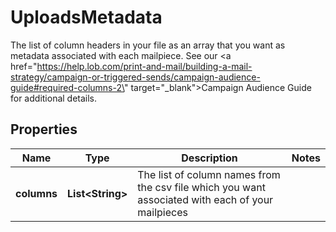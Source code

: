

# UploadsMetadata

The list of column headers in your file as an array that you want as metadata associated with each mailpiece. See our <a href=\"https://help.lob.com/print-and-mail/building-a-mail-strategy/campaign-or-triggered-sends/campaign-audience-guide#required-columns-2\" target=\"_blank\">Campaign Audience Guide</a> for additional details.

## Properties

| Name | Type | Description | Notes |
|------------ | ------------- | ------------- | -------------|
|**columns** | **List&lt;String&gt;** | The list of column names from the csv file which you want associated with each of your mailpieces |  |



